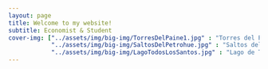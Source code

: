 ```yaml
---
layout: page
title: Welcome to my website!
subtitle: Economist & Student 
cover-img: ["../assets/img/big-img/TorresDelPaine1.jpg" : "Torres del Paine, Chile.",
            "../assets/img/big-img/SaltosDelPetrohue.jpg" : "Saltos del Petrohué, Chile.",
            "../assets/img/big-img/LagoTodosLosSantos.jpg" : "Lago de Todos los Santos, Chile."]
---
```

